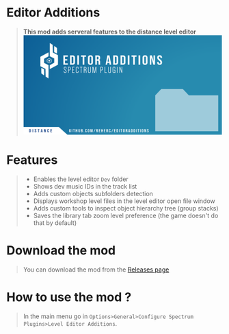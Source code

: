 # Editor Additions
> **This mod adds serveral features to the distance level editor**
![Repository logo](repository_thumbnail.png)

# Features
> - Enables the level editor `Dev` folder
> - Shows dev music IDs in the track list
> - Adds custom objects subfolders detection
> - Displays workshop level files in the level editor open file window
> - Adds custom tools to inspect object hierarchy tree (group stacks)
> - Saves the library tab zoom level preference (the game doesn't do that by default)

# Download the mod
> You can download the mod from the [Releases page](https://github.com/REHERC/EditorAdditions/releases)

# How to use the mod ?
> In the main menu go in `Options>General>Configure Spectrum Plugins>Level Editor Additions`.